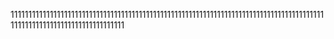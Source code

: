 111111111111111111111111111111111111111111111111111111111111111111111111111111111111111111111111111111111111111111111111
